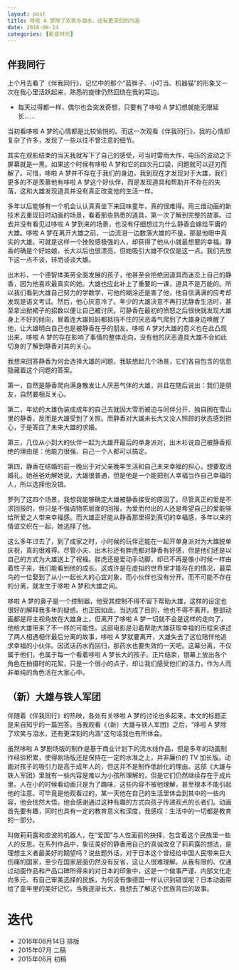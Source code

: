 ```yaml
---
layout: post
title: 哆啦 A 梦除了欢笑与泪水，还有更深刻的内涵
date: 2016-06-14
categories: [影音时光]
---
```


## 伴我同行

上个月去看了《伴我同行》，记忆中的那个“蓝胖子、小叮当、机器猫”的形象又一次在我心里活跃起来，熟悉的旋律仍然回绕在我的耳边。

* 每天过得都一样，偶尔也会突发奇想，只要有了哆啦 A 梦幻想就能无限延长……

当初看哆啦 A 梦的心情都是比较愉悦的。而这一次观看《伴我同行》，我的心情却复杂了许多，发现了一些以往不曾注意的细节。

其实在观影结束的当天我就写下了自己的感受，可当时雷雨大作，电压的波动之下屏幕就是一黑。如果这个时候有哆啦 A 梦和它的四次元口袋，问题就可以迎刃而解了。可惜，哆啦 A 梦并不存在于我们的身边，我到现在才发现对于大雄，我们更多的不是羡慕他有哆啦 A 梦这个好伙伴，而是发现道具和帮助并不存在的失落，这和大雄发现道具并没有真正改变他的生活一样。

多年以后能够有一个机会认认真真坐下来回味童年，真的很难得。用三维动画的新技术去重现旧时动画的场景，看着那些熟悉的道具，第一次了解到完整的故事。过去并没有看见过哆啦 A 梦到来的场景，也没有仔细想过为什么静香会嫁给平庸的大雄。哆啦 A 梦在离开大雄之前，一边流泪一边数落大雄的不是，那是他眼中真实的大雄。可就是这样一个挫败感极强的人，却获得了他从小就最想要的幸福。静香的确是个好姑娘，长大以后也很漂亮，但她吸引大雄不仅仅是这一点。我们先放下这一点不谈，转而谈谈大雄。

出木衫，一个德智体美劳全面发展的孩子，他甚至会拒绝因道具而迷恋上自己的静香，因为他喜欢最真实的她。大雄也应此补上了重要的一课，道具不是万能的。所以我们看到大雄自己努力的学数学，可他的糊涂还是害了他，他自信满满的应考却发现是语文考试。然后，他心灰意冷了。年少的大雄决意不再打扰静香生活时，甚至拿出掀裙子的招数以便让自己被讨厌。可静香在最初的愤怒之后很快就发现大雄身上不好的倾向，冒着连大雄妈妈都抵挡不住的厌恶毒气爬到了大雄身边唤醒了他，让大雄明白自己也是被静香在乎的朋友。哆啦 A 梦对大雄的意义也在此凸现出来，哆啦 A 梦的存在影响了事情的整体走向，没有他的厌恶道具大雄不会如此切身的了解到静香对其的关心。

我想来回答静香为何会选择大雄的问题，我联想起几个场景，它们各自包含的信息隐藏着这个问题的答案。

第一，自然是静香爬向满身散发让人厌恶气体的大雄，并且在随后说出：我们是朋友，自然要相互关心。

第二，年幼的大雄伪装成成年的自己去就因大雪而被迫与同伴分开、独自困在雪山里的静香，反而是大雄受到了关照。而静香对大雄未长大又没人照顾的状态感到担心，于是答应了未来大雄的求婚。

第三，几位从小到大的伙伴一起为大雄开最后的单身派对，出木衫说自己被静香拒绝的理由是：他能力很强、自己一个人都可以搞定。

第四，静香在结婚的前一晚出于对父亲晚年生活和自己未来幸福的担心，想要取消婚礼。她爸爸劝解她说，大雄很普通，但是他是一个能把别人幸福当作自己幸福的人，所以选择他没错。

罗列了这四个场景，我想我能够确定大雄被静香接受的原因了。尽管真正的爱是不求回报的，但只是不强调物质层面的回报，为爱而付出的人还是希望自己的爱能够给所爱之人带来幸福感。而大雄正好能从静香那里得到真切的幸福感，多年以来的情谊交织在一起，她选择了他。

这么多年过去了，到了成家之时，小时候的玩伴还能在一起开单身派对为大雄脱单庆祝，真的很难得。尽管小夫、出木衫还有胖虎都对静香有好感，但是他们还是以自己的方式为大雄送上了祝福。胖虎还是爱动手动脚，却已不再是像小时候一样由着性子来，我们能看到他的成长。这或许是在虚拟的世界里才能存在的情况，最菜鸟的一位娶到了从小一起长大的心宜对象，而小伙伴也没有分开。而不可能不存在的分离，就发生于哆啦 A 梦和大雄之间。

哆啦 A 梦的鼻子是一个控制器，他受其控制不得不留下帮助大雄，这样的设定也很好的解释我多年的疑惑。也正因如此，当达成了目的，他也不得不离开。整部动画都是将主视角放在大雄身上，但离开了哆啦 A 梦一切就不会是这样的走向了，他给大雄带来了不一样的可能性。这部电影是沿着帮助大雄获取幸福的历程来讲述了两人相遇相伴最后分离的故事，哆啦 A 梦就要离开，大雄失去了这位陪伴他追求幸福的小伙伴。因谎话药水而回归，那药水也要失效的一天吧。这幕分离，不仅属于他们，也属于每一个看着哆啦 A 梦长大的孩子。正片结束，银幕上放出各个角色在拍摄时的花絮，只是一个很小的点子，却让我们感受他们的活力，作为人而非单纯的角色活在大家心中。

## （新）大雄与铁人军团

伴随着《伴我同行》的热映，各处有关哆啦 A 梦的讨论也多起来，本文的标题正是来自知乎的一篇回答。当我观看《（新）大雄与铁人军团》之后，“哆啦 A 梦除了欢笑与泪水，还有更深刻的内涵”这句话我也有所体会。

虽然哆啦 A 梦剧场版的制作是基于商业计划下的流水线作品，但是多年的动画制作经验积累，使得剧场版还是保持在一定的水准之上，并非廉价的 TV 加长版。动画对孩子的吸引力是高于成年人的，但这并不是制作低龄化的理由。这部《大雄与铁人军团》里就有一些内容是难以为小孩所理解的，但是它们仍然继续存在于成片里。人在小的时候看动画只是为了趣味，这些内容不被他理解，甚至根本不能引起他的注意。可毕竟是他观看过的，某一天他在自己的生活里体会到其中的一些内容，他会恍然大悟，他会感谢通过这种有趣的方式向孩子传递观点的长者们。动画首先要有趣，同时也具有一定的教育意义和深度，我感叹：生活中的一切都是教育的一部分。

叫做莉莉露和皮波的机器人，在“爱国”与人性面前的抉择，包含着这个民族里一些人的反思。在系列作品中，象征美好的静香用自己的真诚改变了莉莉露的想法，是理想主义者最美好的期望吗？说些题外话，对于日本这个曾经给中国人民带来巨大伤痛的国家，至少在国家层面仍然没有反省，这让人很难理解。从我有限的、仅通过动画作品和产品口碑所得来的对日本的印象中，这是一个做事严谨、内部文化走向多元、有自己审美选择的民族，为何没有像德国一样认识到错误呢？日本动画带给了童年里的美好记忆，当我逐渐长大，我想去了解这个民族背后的故事。



# 迭代

* 2016年06月14日 排版
* 2015年07月 二稿
* 2015年06月 初稿



